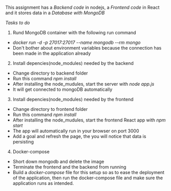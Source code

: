 This assignment has a *Backend code* in nodejs, a *Frontend code* in React and it stores data in a *Database with MongoDB*

*Tasks to do*

1. Rund MongoDB container with the following run command
- *docker run -d -p 27017:27017 --name mongodb --rm mongo*
- Don't bother about environment variables because the connection has been made in the application already

2. Install depencies(node_modules) needed by the backend 
- Change directory to backend folder
- Run this command *npm install*
- After installing the node_mudules, start the server with *node app.js*
- It will get connected to mongoDB automatically

3. Install depencies(node_modules) needed by the frontend
- Change directory to frontend folder
- Run this command *npm install*
- After installing the node_mudules, start the frontend React app with *npm start*
- The app will automatically run in your browser on port 3000
- Add a goal and refresh the page, the you will notice that data is persisting

4. Docker-compose
- Short down mongodb and delete the image
- Terminate the frontend and the backend from running
- Build a *docker-compose* file for this setup so as to ease the deployment of the application, then run the docker-compose file and make sure the application runs as intended.